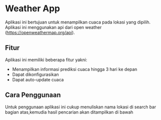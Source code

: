 # Weather App
Aplikasi ini bertujuan untuk menampilkan cuaca pada lokasi yang dipilih. Aplikasi ini menggunakan api dari open weather (https://openweathermap.org/api).

## Fitur
Aplikasi ini memiliki beberapa fitur yakni:
- Menampilkan informasi prediksi cuaca hingga 3 hari ke depan 
- Dapat dikonfigurasikan
- Dapat auto-update cuaca

## Cara Penggunaan
Untuk penggunaan aplikasi ini cukup menuliskan nama lokasi di search bar bagian atas,kemudia hasil pencarian akan ditampilkan di bawah

